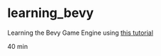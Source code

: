 # learning_bevy

Learning the Bevy Game Engine using [this tutorial](https://www.youtube.com/watch?v=j7qHwb7geIM)

40 min
